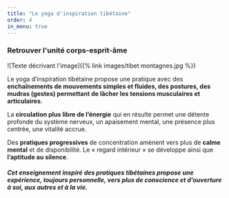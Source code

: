```yaml
---
title: "Le yoga d'inspiration tibétaine"
order: 4
in_menu: true
---
```

### Retrouver l'unité corps-esprit-âme

![Texte décrivant l'image]({% link images/tibet montagnes.jpg %})

Le yoga d’inspiration tibétaine propose une pratique avec des **enchaînements de mouvements simples et fluides, des postures, des mudras (gestes) permettant de lâcher les tensions musculaires et articulaires**. 

La **circulation plus libre de l’énergie** qui en résulte permet une détente profonde du système nerveux, un apaisement mental, une présence plus centrée, une vitalité accrue. 

Des **pratiques progressives** de concentration amènent vers plus de **calme mental** et de disponibilité. Le « regard intérieur » se développe ainsi que **l’aptitude au silence**. 

##### _Cet **enseignement inspiré des pratiques tibétaines** propose une expérience, toujours personnelle, vers plus de conscience et d’ouverture à soi, aux autres et à la vie._ 